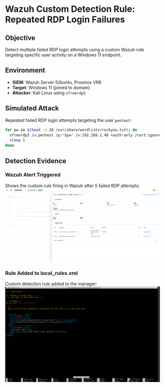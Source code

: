 # Wazuh Custom Detection Rule: Repeated RDP Login Failures

## Objective
Detect multiple failed RDP login attempts using a custom Wazuh rule targeting specific user activity on a Windows 11 endpoint.

## Environment
- **SIEM**: Wazuh Server (Ubuntu, Proxmox VM)
- **Target**: Windows 11 (joined to domain)
- **Attacker**: Kali Linux using `xfreerdp3`

## Simulated Attack
Repeated failed RDP login attempts targeting the user `pentest`:

```bash
for pw in $(head -n 20 /usr/share/wordlists/rockyou.txt); do
  xfreerdp3 /u:pentest /p:"$pw" /v:192.168.1.48 +auth-only /cert:ignore
  sleep 1
done
```

## Detection Evidence

### Wazuh Alert Triggered
Shows the custom rule firing in Wazuh after 5 failed RDP attempts:
![Wazuh Alert Screenshot](wazuhdashboard_2.png)

### Rule Added to local_rules.xml
Custom detection rule added to the manager:
![local_rules Screenshot](rules.png)
